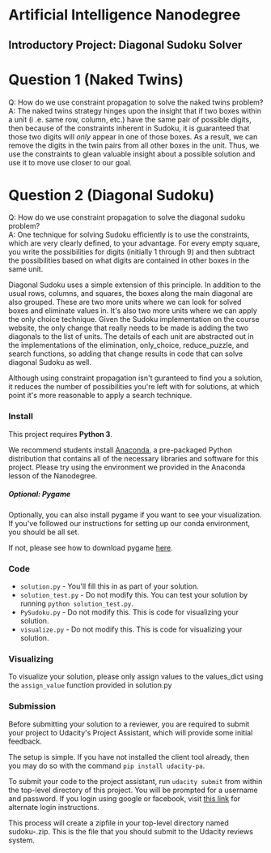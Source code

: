 # Artificial Intelligence Nanodegree
## Introductory Project: Diagonal Sudoku Solver

# Question 1 (Naked Twins)
Q: How do we use constraint propagation to solve the naked twins problem?  
A: The naked twins strategy hinges upon the insight that if two boxes within a unit (i
.e. same row, column, etc.) have the same pair of possible digits, then because of the
constraints inherent in Sudoku, it is guaranteed that those two digits will *only*
appear in one of those boxes.  As a result, we can remove the digits in the twin
pairs from all other boxes in the unit. Thus, we use
the constraints to glean valuable insight about a possible solution and use it to move
use closer to our goal.

# Question 2 (Diagonal Sudoku)
Q: How do we use constraint propagation to solve the diagonal sudoku problem?  
A: One technique for solving Sudoku efficiently is to use the constraints, which are
very clearly defined, to your advantage.  For every empty square, you write the
possibilities for digits (initially 1 through 9) and then subtract the possibilities
based on what digits are contained in other boxes in the same unit.

Diagonal Sudoku uses a simple extension of this principle.  In
addition to the usual rows, columns, and squares, the boxes along the main diagonal are
 also grouped.  These are two more units where we can look for solved boxes and
 eliminate values in. It's also two more units where we can apply the only choice
 technique.  Given the Sudoku implementation on the course website, the only change
 that really needs to be made is adding the two diagonals to the list of units.  The
 details of each unit are abstracted out in the implementations of the elimination,
 only_choice, reduce_puzzle, and search functions, so adding that change results in
 code that can solve diagonal Sudoku as well.

 Although using constraint propagation isn't guranteed to find you a solution, it reduces
  the number of possibilities you're left with for solutions, at which point it's more
  reasonable to apply a search technique.

### Install

This project requires **Python 3**.

We recommend students install [Anaconda](https://www.continuum.io/downloads), a pre-packaged Python distribution that contains all of the necessary libraries and software for this project. 
Please try using the environment we provided in the Anaconda lesson of the Nanodegree.

##### Optional: Pygame

Optionally, you can also install pygame if you want to see your visualization. If you've followed our instructions for setting up our conda environment, you should be all set.

If not, please see how to download pygame [here](http://www.pygame.org/download.shtml).

### Code

* `solution.py` - You'll fill this in as part of your solution.
* `solution_test.py` - Do not modify this. You can test your solution by running `python solution_test.py`.
* `PySudoku.py` - Do not modify this. This is code for visualizing your solution.
* `visualize.py` - Do not modify this. This is code for visualizing your solution.

### Visualizing

To visualize your solution, please only assign values to the values_dict using the `assign_value` function provided in solution.py

### Submission
Before submitting your solution to a reviewer, you are required to submit your project to Udacity's Project Assistant, which will provide some initial feedback.  

The setup is simple.  If you have not installed the client tool already, then you may do so with the command `pip install udacity-pa`.  

To submit your code to the project assistant, run `udacity submit` from within the top-level directory of this project.  You will be prompted for a username and password.  If you login using google or facebook, visit [this link](https://project-assistant.udacity.com/auth_tokens/jwt_login) for alternate login instructions.

This process will create a zipfile in your top-level directory named sudoku-<id>.zip.  This is the file that you should submit to the Udacity reviews system.

